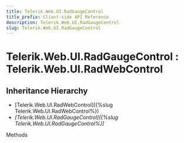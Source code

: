 ```yaml
---
title: Telerik.Web.UI.RadGaugeControl
title_prefix: Client-side API Reference
description: Telerik.Web.UI.RadGaugeControl
slug: Telerik.Web.UI.RadGaugeControl
---
```


# Telerik.Web.UI.RadGaugeControl : Telerik.Web.UI.RadWebControl 

## Inheritance Hierarchy

* [Telerik.Web.UI.RadWebControl]({%slug Telerik.Web.UI.RadWebControl%})
* *[Telerik.Web.UI.RadGaugeControl]({%slug Telerik.Web.UI.RadGaugeControl%})*


Methods



